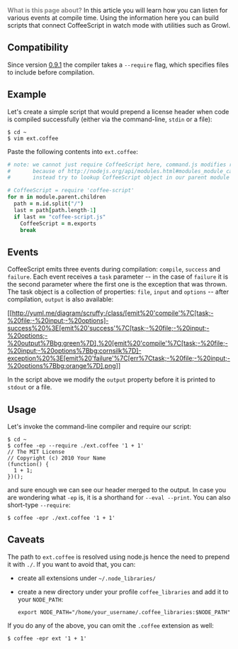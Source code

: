 <font color="#888888">**What is this page about?**</font> In this article you will learn how you can listen for various events at compile time. Using the information here you can build scripts that connect CoffeeScript in watch mode with utilities such as Growl.</font>
 
## Compatibility

Since version [0.9.1](http://github.com/jashkenas/coffee-script/tree/0.9.1) the compiler takes a `--require` flag, which specifies files to include before compilation. 

## Example

Let's create a simple script that would prepend a license header when code is compiled successfully (either via the command-line, `stdin` or a file):

    $ cd ~
    $ vim ext.coffee

Paste the following contents into `ext.coffee`:

```coffeescript
# note: we cannot just require CoffeeScript here, command.js modifies returned CoffeeScript object
#       because of http://nodejs.org/api/modules.html#modules_module_caching_caveats
#       instead try to lookup CoffeeScript object in our parent module (which is command.js)

# CoffeeScript = require 'coffee-script'
for m in module.parent.children
  path = m.id.split("/")
  last = path[path.length-1]
  if last == "coffee-script.js"
    CoffeeScript = m.exports
    break
```

## Events

CoffeeScript emits three events during compilation: `compile`, `success` and `failure`. Each event receives a `task` parameter -- in the case of `failure` it is the second parameter where the first one is the exception that was thrown. The task object is a collection of properties: `file`, `input` and `options` -- after compilation, `output` is also available:

[[http://yuml.me/diagram/scruffy;/class/[emit%20'compile'%7C[task;-%20file;-%20input;-%20options]-success%20%3E[emit%20'success'%7C[task;-%20file;-%20input;-%20options;-%20output%7Bbg:green%7D],%20[emit%20'compile'%7C[task;-%20file;-%20input;-%20options%7Bbg:cornsilk%7D]-exception%20%3E[emit%20'failure'%7C[err%7Ctask;-%20file;-%20input;-%20options%7Bbg:orange%7D].png]]

In the script above we modify the `output` property before it is printed to `stdout` or a file.

## Usage

Let's invoke the command-line compiler and require our script:

    $ cd ~
    $ coffee -ep --require ./ext.coffee '1 + 1'
    // The MIT License
    // Copyright (c) 2010 Your Name
    (function() {
      1 + 1;
    })();

and sure enough we can see our header merged to the output. In case you are wondering what `-ep` is, it is a shorthand for `--eval --print`. You can also short-type `--require`:

    $ coffee -epr ./ext.coffee '1 + 1'

## Caveats

The path to `ext.coffee` is resolved using node.js hence the need to prepend it with `./`. If you want to avoid that, you can:

  * create all extensions under `~/.node_libraries/`
  * create a new directory under your profile `coffee_libraries` and add it to your `NODE_PATH`:

        export NODE_PATH="/home/your_username/.coffee_libraries:$NODE_PATH"

If you do any of the above, you can omit the `.coffee` extension as well:

    $ coffee -epr ext '1 + 1'
